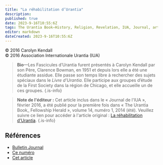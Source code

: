 ```yaml
---
title: "La réhabilitation d’Urantia"
description: 
published: true
date: 2023-9-16T10:55:6Z
tags: The Urantia Book—History, Religion, Revelation, IUA, Journal, article
editor: markdown
dateCreated: 2023-9-16T10:55:6Z
---
```


<p class="v-card v-sheet theme--light grey lighten-3 px-2">© 2016 Carolyn Kendall<br>© 2016 Association Internationale Urantia (IUA)</p>



> **Bio**—Les Fascicules d’Urantia furent présentés à Carolyn Kendall par son Père, Clarence Bowman, en 1951   et depuis lors elle a été une étudiante assidue. Elle passe son temps libre  à rechercher des sujets spéciaux dans le _Livre d’Urantia_. Elle participe aux groupes d’étude de la  First Society  dans la région de  Chicago, et elle accueille un de ces groupes.
{.is-info}

> **Note de l'éditeur :** Cet article inclus dans le « Journal de l'IUA », février 2016, a été publié pour la première fois dans « The Urantia Book_ Fellowship Herald », volume 14, numéro 1, 2014 (été). Veuillez suivre ce lien pour accéder à l'article original : [La réhabilitation d'Urantia](/fr/article/Carolyn_Kendall/La_réhabilitation_d'Urantia).
{.is-info}

## Références

- [Bulletin Journal](https://urantia-association.org/journal-online-archives/)
- [Ce numéro](https://urantia-association.org/newsletter/journal-fevrier-2016/?lang=fr)
- [Cet article](https://urantia-association.org/la-rehabilitation-durantia/?lang=fr)

